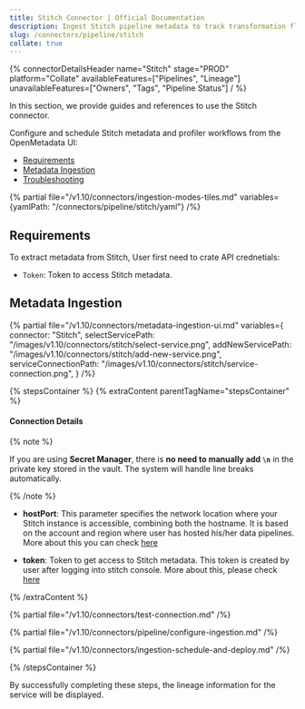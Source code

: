 ```yaml
---
title: Stitch Connector | Official Documentation
description: Ingest Stitch pipeline metadata to track transformation flow and manage operational lineage.
slug: /connectors/pipeline/stitch
collate: true
---
```


{% connectorDetailsHeader
name="Stitch"
stage="PROD"
platform="Collate"
availableFeatures=["Pipelines", "Lineage"]
unavailableFeatures=["Owners", "Tags", "Pipeline Status"]
/ %}


In this section, we provide guides and references to use the Stitch connector.

Configure and schedule Stitch metadata and profiler workflows from the OpenMetadata UI:

- [Requirements](#requirements)
- [Metadata Ingestion](#metadata-ingestion)
- [Troubleshooting](/connectors/pipeline/stitch/troubleshooting)

{% partial file="/v1.10/connectors/ingestion-modes-tiles.md" variables={yamlPath: "/connectors/pipeline/stitch/yaml"} /%}

## Requirements

To extract metadata from Stitch, User first need to crate API crednetials:
- `Token`: Token to access Stitch metadata.


## Metadata Ingestion

{% partial 
    file="/v1.10/connectors/metadata-ingestion-ui.md" 
    variables={
        connector: "Stitch", 
        selectServicePath: "/images/v1.10/connectors/stitch/select-service.png",
        addNewServicePath: "/images/v1.10/connectors/stitch/add-new-service.png",
        serviceConnectionPath: "/images/v1.10/connectors/stitch/service-connection.png",
    } 
/%}

{% stepsContainer %}
{% extraContent parentTagName="stepsContainer" %}

#### Connection Details

{% note %}

If you are using **Secret Manager**, there is **no need to manually add `\n`** in the private key stored in the vault. The system will handle line breaks automatically.

{% /note %}

- **hostPort**: This parameter specifies the network location where your Stitch instance is accessible, combining both the hostname. It is based on the account and region where user has hosted his/her data pipelines. More about this you can check [here](https://www.stitchdata.com/docs/developers/import-api/api#base-urls)

- **token**: Token to get access to Stitch metadata. This token is created by user after logging into stitch console. More about this, please check [here](https://www.stitchdata.com/docs/developers/import-api/guides/quick-start#obtain-api-credentials)


{% /extraContent %}

{% partial file="/v1.10/connectors/test-connection.md" /%}

{% partial file="/v1.10/connectors/pipeline/configure-ingestion.md" /%}

{% partial file="/v1.10/connectors/ingestion-schedule-and-deploy.md" /%}

{% /stepsContainer %}

By successfully completing these steps, the lineage information for the service will be displayed.
